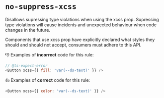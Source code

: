 # `no-suppress-xcss`

Disallows supressing type violations when using the xcss prop. Supressing type violations will cause incidents and unexpected behaviour when code changes in the future.

Components that use xcss prop have explicitly declared what styles they should and should not accept, consumers must adhere to this API.

👎 Examples of **incorrect** code for this rule:

```js
// @ts-expect-error
<Button xcss={{ fill: 'var(--ds-text)' }} />
```

👍 Examples of **correct** code for this rule:

```js
<Button xcss={{ color: 'var(--ds-text)' }} />
```
